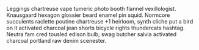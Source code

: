 Leggings chartreuse vape tumeric photo booth flannel vexillologist. Knausgaard hexagon glossier beard enamel pin squid. Normcore succulents raclette poutine chartreuse +1 heirloom, synth cliche put a bird on it activated charcoal jean shorts bicycle rights thundercats hashtag. Neutra fam cred tousled edison bulb, swag butcher salvia activated charcoal portland raw denim scenester.